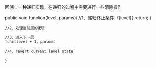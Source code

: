 回溯：一种递归实现，在递归的过程中需要进行一些清除操作 

public void function(level, params){
	//1、递归终止条件.
	if(level){
		return;
	}

	//2、处理当前层的逻辑

	//3、进入下一层
	func(level + 1, params)

	//4、revert current level state
}
